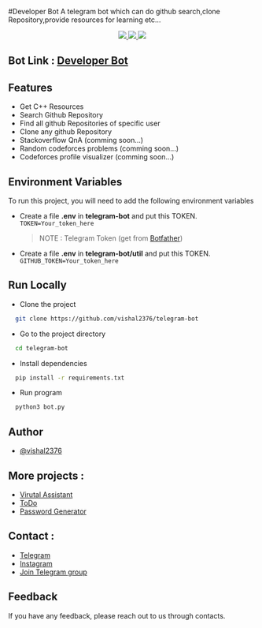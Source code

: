#Developer Bot
A telegram bot which can do github search,clone Repository,provide resources for learning etc...

<p align="center">
  <a href="https://github.com/vishal2376/telegram-bot/issues">
    <img src="https://img.shields.io/github/issues/vishal2376/telegram-bot"/> 
  </a>
  <a href="https://github.com/vishal2376/telegram-bot/stargazers">
    <img src="https://img.shields.io/github/stars/vishal2376/telegram-bot"/> 
  </a>
    <a href="https://github.com/vishal2376/telegram-bot/blob/master/LICENSE">
    <img src="https://img.shields.io/github/license/vishal2376/telegram-bot"/> 
  </a>
</p>

## Bot Link  : [Developer Bot](https://t.me/IndDeveloper_bot)

## Features

- Get C++ Resources
- Search Github Repository
- Find all github Repositories of specific user
- Clone any github Repository
- Stackoverflow QnA (comming soon...)
- Random codeforces problems (comming soon...)
- Codeforces profile visualizer (comming soon...)

  
## Environment Variables

To run this project, you will need to add the following environment variables

 - Create a file **.env** in **telegram-bot** and put this TOKEN.
`TOKEN=Your_token_here` 
	> NOTE : Telegram Token (get from [Botfather](t.me/botfather))

- Create a file **.env** in **telegram-bot/util** and put this TOKEN.
`GITHUB_TOKEN=Your_token_here`


## Run Locally

 - Clone the project
```bash
  git clone https://github.com/vishal2376/telegram-bot
```
 - Go to the project directory
```bash
  cd telegram-bot
```
 - Install dependencies
```bash
  pip install -r requirements.txt
```
 - Run program
```bash
  python3 bot.py
```

  
## Author

- [@vishal2376](https://www.github.com/vishal2376)


## More projects : 
   
  - [Virutal Assistant](https://github.com/vishal2376/virtual-assistant)
  - [ToDo](https://github.com/vishal2376/todo) 
  - [Password Generator](https://github.com/vishal2376/password-generator) 

## Contact :  
  - [Telegram](https://t.me/vishal2376/)
  - [Instagram](https://www.instagram.com/vishal_2376/)
  - [Join Telegram group](https://t.me/cppwithtricks)
  
## Feedback

If you have any feedback, please reach out to us through contacts.
